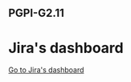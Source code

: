 ## PGPI-G2.11

# Jira's dashboard
[Go to Jira's dashboard](https://rent-floor.atlassian.net/jira/software/projects/HOUS/boards/2)
